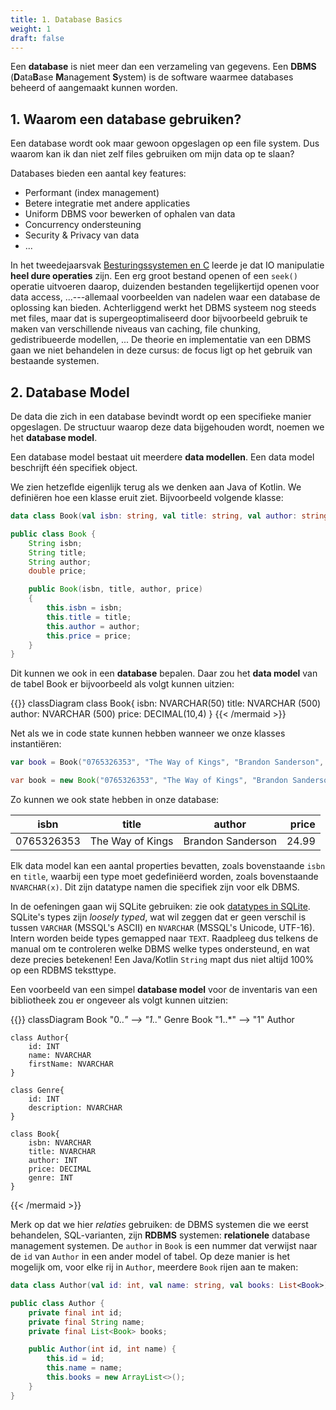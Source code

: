 ```yaml
---
title: 1. Database Basics
weight: 1
draft: false
---
```


Een **database** is niet meer dan een verzameling van gegevens. Een **DBMS** (**D**ata**B**ase **M**anagement **S**ystem) is de software waarmee databases beheerd of aangemaakt kunnen worden.

## 1. Waarom een database gebruiken?

Een database wordt ook maar gewoon opgeslagen op een file system. Dus waarom kan ik dan niet zelf files gebruiken om mijn data op te slaan?

Databases bieden een aantal key features:

- Performant (index management)
- Betere integratie met andere applicaties
- Uniform DBMS voor bewerken of ophalen van data
- Concurrency ondersteuning
- Security & Privacy van data
- ...

In het tweedejaarsvak [Besturingssystemen en C](https://kuleuven-diepenbeek.github.io/osc-course/) leerde je dat IO manipulatie **heel dure operaties** zijn. Een erg groot bestand openen of een `seek()` operatie uitvoeren daarop, duizenden bestanden tegelijkertijd openen voor data access, ...---allemaal voorbeelden van nadelen waar een database de oplossing kan bieden. Achterliggend werkt het DBMS systeem nog steeds met files, maar dat is supergeoptimaliseerd door bijvoorbeeld gebruik te maken van verschillende niveaus van caching, file chunking, gedistribueerde modellen, ... De theorie en implementatie van een DBMS gaan we niet behandelen in deze cursus: de focus ligt op het gebruik van bestaande systemen.  

## 2. Database Model

De data die zich in een database bevindt wordt op een specifieke manier opgeslagen. De structuur waarop deze data bijgehouden wordt, noemen we het **database model**.

Een database model bestaat uit meerdere **data modellen**. Een data model beschrijft één specifiek object.

We zien hetzeflde eigenlijk terug als we denken aan Java of Kotlin. We definiëren hoe een klasse eruit ziet. Bijvoorbeeld volgende klasse:

<div class="devselect">

```kt
data class Book(val isbn: string, val title: string, val author: string, val price: double)
```

```java
public class Book {
    String isbn;
    String title;
    String author;
    double price;

    public Book(isbn, title, author, price) 
    {
        this.isbn = isbn;
        this.title = title;
        this.author = author;
        this.price = price;
    }
}
```

</div>

Dit kunnen we ook in een **database** bepalen. Daar zou het **data model** van de tabel Book er bijvoorbeeld als volgt kunnen uitzien:

{{<mermaid align="left">}}
classDiagram
    class Book{
        isbn: NVARCHAR(50)
        title: NVARCHAR (500)
        author: NVARCHAR (500)
        price: DECIMAL(10,4)
    }
{{< /mermaid >}}

Net als we in code state kunnen hebben wanneer we onze klasses instantiëren:

<div class="devselect">

```kt
var book = Book("0765326353", "The Way of Kings", "Brandon Sanderson", 24.99)
```

```java
var book = new Book("0765326353", "The Way of Kings", "Brandon Sanderson", 24.99);
```

</div>

Zo kunnen we ook state hebben in onze database:

| isbn        | title            | author            | price   |
| ----------- | ---------------- | ----------------- | -------:| 
| 0765326353  | The Way of Kings | Brandon Sanderson | 24.99 |

Elk data model kan een aantal properties bevatten, zoals bovenstaande `isbn` en `title`, waarbij een type moet gedefiniëerd worden, zoals bovenstaande `NVARCHAR(x)`. Dit zijn datatype namen die specifiek zijn voor elk DBMS. 

In de oefeningen gaan wij SQLite gebruiken: zie ook [datatypes in SQLite](https://www.sqlite.org/datatype3.html). SQLite's types zijn _loosely typed_, wat wil zeggen dat er geen verschil is tussen `VARCHAR` (MSSQL's ASCII) en `NVARCHAR` (MSSQL's Unicode, UTF-16). Intern worden beide types gemapped naar `TEXT`. Raadpleeg dus telkens de manual om te controleren welke DBMS welke types ondersteund, en wat deze precies betekenen! Een Java/Kotlin `String` mapt dus niet altijd 100% op een RDBMS teksttype.


Een voorbeeld van een simpel **database model** voor de inventaris van een bibliotheek zou er ongeveer als volgt kunnen uitzien:

{{<mermaid align="left">}}
classDiagram
    Book "0..*" --> "1..*" Genre
    Book "1..*" --> "1" Author

    class Author{
        id: INT
        name: NVARCHAR
        firstName: NVARCHAR
    }

    class Genre{
        id: INT
        description: NVARCHAR
    }

    class Book{
        isbn: NVARCHAR
        title: NVARCHAR
        author: INT
        price: DECIMAL
        genre: INT
    }
{{< /mermaid >}}

Merk op dat we hier _relaties_ gebruiken: de DBMS systemen die we eerst behandelen, SQL-varianten, zijn **RDBMS** systemen: **relationele** database management systemen. De `author` in `Book` is een nummer dat verwijst naar de `id` van `Author` in een ander model of tabel. Op deze manier is het mogelijk om, voor elke rij in `Author`, meerdere `Book` rijen aan te maken:


<div class="devselect">

```kt
data class Author(val id: int, val name: string, val books: List<Book>)
```

```java
public class Author {
    private final int id;
    private final String name;
    private final List<Book> books;

    public Author(int id, int name) {
        this.id = id;
        this.name = name;
        this.books = new ArrayList<>();
    }
}
```

</div>
